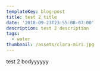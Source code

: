 ```yaml
---
templateKey: blog-post
title: test 2 title
date: '2018-09-23T23:55:08-07:00'
description: test 2 description
tags:
  - water
thumbnail: /assets/clara-miri.jpg
---
```

test 2 bodyyyyyy
